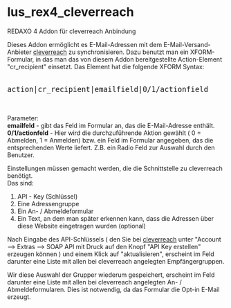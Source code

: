 # lus_rex4_cleverreach
REDAXO 4 Addon für cleverreach Anbindung

<p>
Dieses Addon ermöglicht es E-Mail-Adressen mit dem E-Mail-Versand-Anbieter <a href="http://www.cleverreach.de/frontend/?rk=12968pvmjlnca" target="_blank">cleverreach</a> zu synchronisieren.
Dazu benutzt man ein XFORM-Formular, in das man das von diesem Addon bereitgestellte Action-Element "cr_recipient" einsetzt. Das Element hat die folgende XFORM Syntax:
	<br /><br />
	<pre style="font-size: 1.2em;">action|cr_recipient|emailfield|0/1/actionfield</pre>
	<br />
</p>
<p>Parameter:<br />
	<b>emailfeld</b> - gibt das Feld im Formular an, das die E-Mail-Adresse enthält.<br />
	<b>0/1/actionfeld</b>	- Hier wird die durchzuführende Aktion gewählt ( 0 = Abmelden, 1 = Anmelden) bzw. ein Feld im Formular angegeben, das die entsprechenden Werte liefert. Z.B. ein Radio Feld zur Auswahl durch den Benutzer.<br />
</p>
<p>Einstellungen müssen gemacht werden, die die Schnittstelle zu cleverreach benötigt.<br />
	Das sind:<br />
		<ol><li>API - Key (Schlüssel)</li>
		<li>Eine Adressengruppe</li>
		<li>Ein An- / Abmeldeformular</li>
		<li>Ein Text, an dem man später erkennen kann, dass die Adressen über diese Website eingetragen wurden (optional)</li>
	</ol>
</p>
<p>Nach Eingabe des API-Schlüssels ( den Sie bei <a href="http://www.cleverreach.de/frontend/?rk=12968pvmjlnca" target="_blank">cleverreach</a> unter "Account --> Extras --> SOAP API mit Druck auf den Knopf "API Key erstellen" erzeugen können ) und einem Klick auf "aktualisieren", erscheint im Feld darunter eine Liste mit allen bei cleverreach angelegten Empfängergruppen.</p>
<p>Wir diese Auswahl der Grupper wiederum gespeichert, erscheint im Feld darunter eine Liste mit allen bei cleverreach angelegten An- / Abmeldeformularen. Dies ist notwendig, da das Formular die Opt-in E-Mail erzeugt.</p>
	</p>